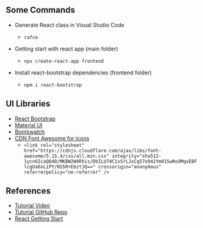 ## Some Commands

- Generate React class in Visual Studio Code

  - `rafce`

- Getting start with react app (main folder)

  - `npx create-react-app frontend`

- Install react-bootstrap dependencies (frontend folder)
  - `npm i react-bootstrap`

## UI Libraries

- [React Bootstrap](https://react-bootstrap.github.io/)
- [Material UI](https://material-ui.com/)
- [Bootswatch](https://bootswatch.com/)
- [CDN Font Awesome for icons](https://cdnjs.com/)
  - `<link rel="stylesheet" href="https://cdnjs.cloudflare.com/ajax/libs/font-awesome/5.15.4/css/all.min.css" integrity="sha512-1ycn6IcaQQ40/MKBW2W4Rhis/DbILU74C1vSrLJxCq57o941Ym01SwNsOMqvEBFlcgUa6xLiPY/NS5R+E6ztJQ==" crossorigin="anonymous" referrerpolicy="no-referrer" />`

## References

- [Tutorial Video](https://learning.oreilly.com/videos/mern-e-commerce-from/9781801077545/9781801077545-video2_1/)
- [Tutorial GitHub Repo](https://github.com/bradtraversy/proshop_mern)
- [React Getting Start](https://reactjs.org/docs/getting-started.html)
